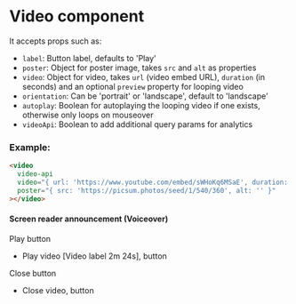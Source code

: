 # Video component

It accepts props such as:

- `label`: Button label, defaults to 'Play'
- `poster`: Object for poster image, takes `src` and `alt` as properties
- `video`: Object for video, takes `url` (video embed URL), `duration` (in seconds) and an optional `preview` property for looping video
- `orientation`: Can be 'portrait' or 'landscape', default to 'landscape'
- `autoplay`: Boolean for autoplaying the looping video if one exists, otherwise only loops on mouseover
- `videoApi`: Boolean to add additional query params for analytics

### Example:

```html
<video
  video-api
  video="{ url: 'https://www.youtube.com/embed/sWHoKq6MSaE', duration: 144 }"
  poster="{ src: 'https://picsum.photos/seed/1/540/360', alt: '' }"
></video>
```

#### Screen reader announcement (Voiceover)

Play button
- Play video [Video label 2m 24s], button

Close button
- Close video, button